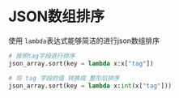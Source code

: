 # JSON数组排序



使用 `lambda`表达式能够简洁的进行json数组排序

```python
# 按照tag字段进行排序
json_array.sort(key = lambda x:x["tag"])

# 将 tag 字段的值 转换成 整形后排序
json_array.sort(key = lambda x:int(x["tag"]))
```




